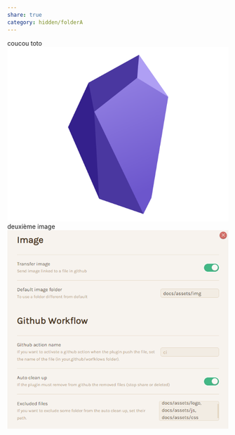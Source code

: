 ```yaml
---
share: true
category: hidden/folderA
---
```


coucou toto
![](../../assets/img/LOGO_SEO.png)
deuxième image
![](../../assets/img/obs2mk-2.png)